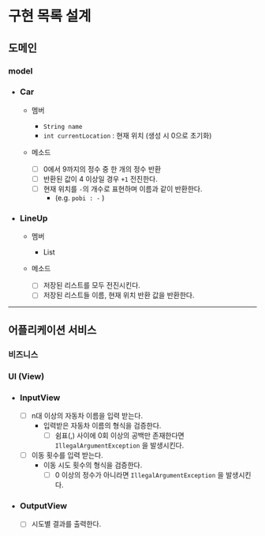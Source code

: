 # 구현 목록 설계

## 도메인
### model
- ### Car
  - 멤버
    - `String name`
    - `int currentLocation` : 현재 위치 (생성 시 0으로 초기화)

  - 메소드
    - [ ] 0에서 9까지의 정수 중 한 개의 정수 반환
    - [ ] 반환된 값이 4 이상일 경우 `+1` 전진한다.
    - [ ] 현재 위치를 `-`의 개수로 표현하며 이름과 같이 반환한다.
      - (e.g. `pobi : -` )

- ### LineUp
  - 멤버
    - List<Car>

  - 메소드
    - [ ] 저장된 리스트를 모두 전진시킨다.
    - [ ] 저장된 리스트들 이름, 현재 위치 반환 값을 반환한다. 

---
## 어플리케이션 서비스
### 비즈니스

### UI (View)
- ### InputView
    - [ ] n대 이상의 자동차 이름을 입력 받는다.
      - 입력받은 자동차 이름의 형식을 검증한다.
        - [ ] 쉼표(,) 사이에 0회 이상의 공백만 존재한다면 `IllegalArgumentException` 을 발생시킨다. 
        
    - [ ] 이동 횟수를 입력 받는다.
      - 이동 시도 횟수의 형식을 검증한다.
        - [ ] 0 이상의 정수가 아니라면 `IllegalArgumentException` 을 발생시킨다.

- ### OutputView
  - [ ] 시도별 결과를 출력한다.
